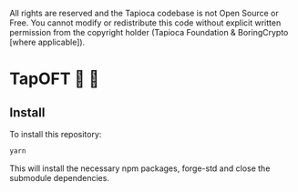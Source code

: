 All rights are reserved and the Tapioca codebase is not Open Source or Free. You cannot modify or redistribute this code without explicit written permission from the copyright holder (Tapioca Foundation & BoringCrypto [where applicable]).

# TapOFT 🍹 🤙

## Install

To install this repository:

```bash
yarn
```
This will install the necessary npm packages, forge-std and close the submodule dependencies.